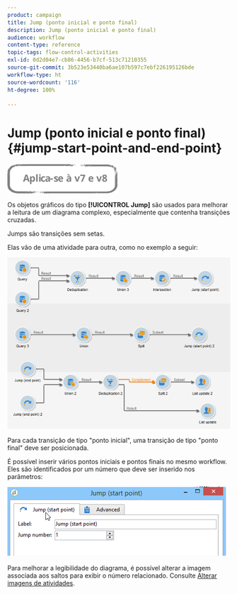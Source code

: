 ```yaml
---
product: campaign
title: Jump (ponto inicial e ponto final)
description: Jump (ponto inicial e ponto final)
audience: workflow
content-type: reference
topic-tags: flow-control-activities
exl-id: 0d2d04e7-cb86-4456-b7cf-513c71210355
source-git-commit: 3b523e53440ba6ae107b597c7ebf226195126bde
workflow-type: ht
source-wordcount: '116'
ht-degree: 100%

---
```


# Jump (ponto inicial e ponto final){#jump-start-point-and-end-point}

![](../../assets/common.svg)

Os objetos gráficos do tipo **[!UICONTROL Jump]** são usados para melhorar a leitura de um diagrama complexo, especialmente que contenha transições cruzadas.

Jumps são transições sem setas.

Elas vão de uma atividade para outra, como no exemplo a seguir:

![](assets/s_user_segmentation_jump_sample.png)

Para cada transição de tipo &quot;ponto inicial&quot;, uma transição de tipo &quot;ponto final&quot; deve ser posicionada.

É possível inserir vários pontos iniciais e pontos finais no mesmo workflow. Eles são identificados por um número que deve ser inserido nos parâmetros:

![](assets/s_user_segmentation_jump_in.png)

Para melhorar a legibilidade do diagrama, é possível alterar a imagem associada aos saltos para exibir o número relacionado. Consulte [Alterar imagens de atividades](managing-activity-images.md).
